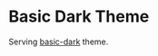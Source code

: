 # Basic Dark Theme

Serving  [basic-dark](https://github.com/gmist/vim-palette/blob/master/colors/basic-dark.vim) theme.
